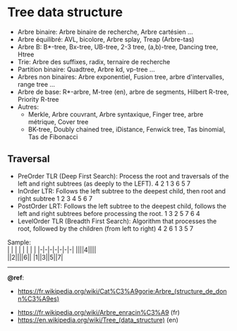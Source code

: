 # Tree data structure

- Arbre binaire: Arbre binaire de recherche, Arbre cartésien ...
- Arbre équilibré: AVL, bicolore, Arbre splay, Treap (Arbre-tas)
- Arbre B: B*-tree, Bx-tree, UB-tree, 2-3 tree, (a,b)-tree, Dancing tree, Htree
- Trie: Arbre des suffixes, radix, ternaire de recherche
- Partition binaire: Quadtree, Arbre kd, vp-tree ...
- Arbres non binaires: Arbre exponentiel, Fusion tree, arbre d'intervalles, range tree ...
- Arbre de base: R*-arbre, M-tree (en), arbre de segments, Hilbert R-tree, Priority R-tree
- Autres:
  + Merkle, Arbre couvrant, Arbre syntaxique, Finger tree, arbre métrique, Cover tree
  + BK-tree, Doubly chained tree, iDistance, Fenwick tree, Tas binomial, Tas de Fibonacci

## Traversal
- PreOrder TLR (Deep First Search): Process the root and traversals of the left and right subtrees (as deeply to the LEFT). 4 2 1 3 6 5 7
- InOrder LTR: Follows the left subtree to the deepest child, then root and right subtree 1 2 3 4 5 6 7
- PostOrder LRT: Follows the left subtree to the deepest child, follows the left and right subtrees before processing the root. 1 3 2 5 7 6 4
- LevelOrder TLR (Breadth First Search): Algorithm that processes the root, followed by the children (from left to right) 4 2 6 1 3 5 7

Sample:  
| | | | | | | |
|-|-|-|-|-|-|-|
||||4||||  
||2||||6||
|1||3||5||7|  

---
**@ref**: 
- https://fr.wikipedia.org/wiki/Cat%C3%A9gorie:Arbre_(structure_de_donn%C3%A9es)

+ https://fr.wikipedia.org/wiki/Arbre_enracin%C3%A9 (fr)
+ https://en.wikipedia.org/wiki/Tree_(data_structure) (en)
